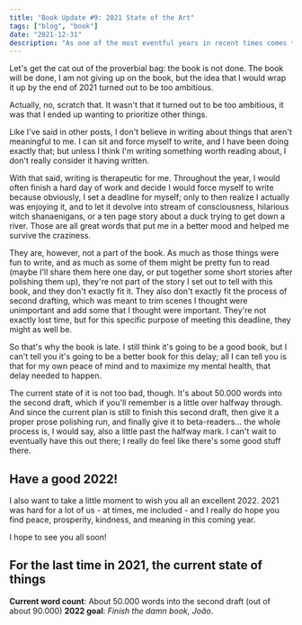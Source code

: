 ```yaml
---
title: "Book Update #9: 2021 State of the Art"
tags: ["blog", "book"]
date: "2021-12-31"
description: "As one of the most eventful years in recent times comes to a close, I take a moment to think about what went on this past year and give some updates on the book."
---
```


Let's get the cat out of the proverbial bag: the book is not done. The book will be done, I am not giving up on the book, but the idea that I would wrap it up by the end of 2021 turned out to be too ambitious. 

Actually, no, scratch that. It wasn't that it turned out to be too ambitious, it was that I ended up wanting to prioritize other things. 

Like I've said in other posts, I don't believe in writing about things that aren't meaningful to me. I can sit and force myself to write, and I have been doing exactly that; but unless I think I'm writing something worth reading about, I don't really consider it having written. 

With that said, writing is therapeutic for me. Throughout the year, I would often finish a hard day of work and decide I would force myself to write because obviously, I set a deadline for myself; only to then realize I actually was enjoying it, and to let it devolve into stream of consciousness, hilarious witch shanaenigans, or a ten page story about a duck trying to get down a river. Those are all great words that put me in a better mood and helped me survive the craziness. 

They are, however, not a part of the book. As much as those things were fun to write, and as much as some of them might be pretty fun to read (maybe I'll share them here one day, or put together some short stories after polishing them up), they're not part of the story I set out to tell with this book, and they don't exactly fit it. They also don't exactly fit the process of second drafting, which was meant to trim scenes I thought were unimportant and add some that I thought were important. They're not exactly lost time, but for this specific purpose of meeting this deadline, they might as well be. 

So that's why the book is late. I still think it's going to be a good book, but I can't tell you it's going to be a better book for this delay; all I can tell you is that for my own peace of mind and to maximize my mental health, that delay needed to happen.

The current state of it is not too bad, though. It's about 50.000 words into the second draft, which if you'll remember is a little over halfway through. And since the current plan is still to finish this second draft, then give it a proper prose polishing run, and finally give it to beta-readers... the whole process is, I would say, also a little past the halfway mark. I can't wait to eventually have this out there; I really do feel like there's some good stuff there.

## Have a good 2022!

I also want to take a little moment to wish you all an excellent 2022. 2021 was hard for a lot of us - at times, me included - and I really do hope you find peace, prosperity, kindness, and meaning in this coming year.

I hope to see you all soon!

## For the last time in 2021, the current state of things

**Current word count**: About 50.000 words into the second draft (out of about 90.000)
**2022 goal**: *Finish the damn book, João*.